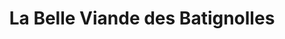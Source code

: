 ---
title: "La Belle Viande des Batignolles"
url: /paris/la-belle-viande-des-batignolles/
shop: Metzgerei
---